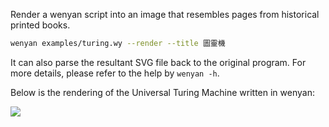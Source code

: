 Render a wenyan script into an image that resembles pages from historical printed books. 

```bash
wenyan examples/turing.wy --render --title 圖靈機
```

It can also parse the resultant SVG file back to the original program. For more details, please refer to the help by `wenyan -h`.

Below is the rendering of the Universal Turing Machine written in wenyan:

![](https://github.com/wenyan-lang/wenyan/blob/master/screenshots/screenshot03.png)